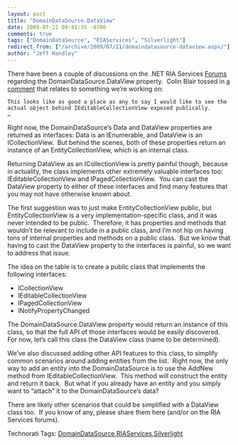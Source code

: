 ```yaml
---
layout: post
title: "DomainDataSource.DataView"
date: 2009-07-22 00:41:35 -0700
comments: true
tags: ["DomainDataSource", "RIAServices", "Silverlight"]
redirect_from: ["/archive/2009/07/21/domaindatasource-dataview.aspx/"]
author: "Jeff Handley"
---
```

<!-- more -->
<p>There have been a couple of discussions on the .NET RIA Services <a href="http://silverlight.net/forums/53.aspx" target="_blank">Forums</a> regarding the DomainDataSource.DataView property.  Colin Blair tossed in <a title="Colin Blair suggests having a public class for the DataView property" href="http://silverlight.net/forums/p/111826/254798.aspx#254798" target="_blank">a comment</a> that relates to something we’re working on:</p>  <p><code>This looks like as good a place as any to say I would like to see the actual object behind IEditableCollectionView exposed publically.  <br />…</code></p>  <p>Right now, the DomainDataSource’s Data and DataView properties are returned as interfaces: Data is an IEnumerable, and DataView is an ICollectionView.  But behind the scenes, both of these properties return an instance of an EntityCollectionView, which is an internal class.</p>  <p>Returning DataView as an ICollectionView is pretty painful though, because in actuality, the class implements other extremely valuable interfaces too: IEditableCollectionView and IPagedCollectionView.  You can cast the DataView property to either of these interfaces and find many features that you may not have otherwise known about.</p>  <p>The first suggestion was to just make EntityCollectionView public, but EntityCollectionView is a very implementation-specific class, and it was never intended to be public.  Therefore, it has properties and methods that wouldn’t be relevant to include in a public class, and I’m not hip on having tons of internal properties and methods on a public class.  But we know that having to cast the DataView property to the interfaces is painful, so we want to address that issue.</p>  <p>The idea on the table is to create a public class that implements the following interfaces:</p>  <ul>   <li>ICollectionView </li>  <li>IEditableCollectionView </li>  <li>IPagedCollectionView </li>  <li>INotifyPropertyChanged </li> </ul>  <p>The DomainDataSource.DataView property would return an instance of this class, so that the full API of those interfaces would be easily discovered.  For now, let’s call this class the DataView class (name to be determined).</p>  <p>We’ve also discussed adding other API features to this class, to simplify common scenarios around adding entities from the list.  Right now, the only way to add an entity into the DomainDataSource is to use the AddNew method from IEditableCollectionView.  This method will construct the entity and return it back.  But what if you already have an entity and you simply want to “attach” it to the DomainDataSource’s data?</p>  <p>There are likely other scenarios that could be simplified with a DataView class too.  If you know of any, please share them here (and/or on the RIA Services forums).</p>  <div style="padding-bottom: 0px; margin: 0px; padding-left: 0px; padding-right: 0px; display: inline; float: none; padding-top: 0px" id="scid:0767317B-992E-4b12-91E0-4F059A8CECA8:10016279-49bf-46fa-b7e9-b1604787ff1c" class="wlWriterEditableSmartContent">Technorati Tags: <a href="http://technorati.com/tags/DomainDataSource" rel="tag">DomainDataSource</a>,<a href="http://technorati.com/tags/RIAServices" rel="tag">RIAServices</a>,<a href="http://technorati.com/tags/Silverlight" rel="tag">Silverlight</a></div>

